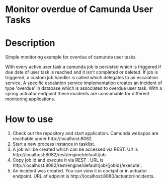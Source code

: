 # Monitor overdue of Camunda User Tasks

# Description

Simple monitoring example for overdue of camunda user tasks.

With every active user task a camunda job is persisted which is triggered if due date of user task is reached and it isn’t completed or deleted. If job is triggered, a custom job handler is called which delegates to an escalation service. A specific escalation service implementation creates an incident of type 'overdue' in database which is associated to overdue user task. With a spring actuator endpoint these incidents are consumable for different monitoring applications.

# How to use

1. Check out the repository and start application. Camunda webapps are reachable under http://localhost:8082.
2. Start a new process instance in tasklist.
3. A job will be created which can be accessed via REST. Url is http://localhost:8082/rest/engine/default/job.
4. Copy job id and execute it via REST . URL is http://localhost:8082/rest/engine/default/job/{jobId}/execute`.
5. An incident was created.  You can view it in cockpit or in actuator endpoint. URL of edpoint is http://localhost:8080/actuator/incidents.